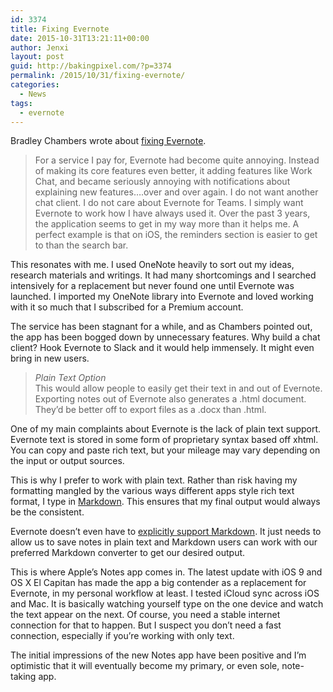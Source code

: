 ```yaml
---
id: 3374
title: Fixing Evernote
date: 2015-10-31T13:21:11+00:00
author: Jenxi
layout: post
guid: http://bakingpixel.com/?p=3374
permalink: /2015/10/31/fixing-evernote/
categories:
  - News
tags:
  - evernote
---
```

Bradley Chambers wrote about [fixing Evernote](http://chambersdaily.com/bradleychambers/2015/10/27/fixing-evernote).

> For a service I pay for, Evernote had become quite annoying. Instead of making its core features even better, it adding features like Work Chat, and became seriously annoying with notifications about explaining new features&#8230;.over and over again. I do not want another chat client. I do not care about Evernote for Teams. I simply want Evernote to work how I have always used it. Over the past 3 years, the application seems to get in my way more than it helps me. A perfect example is that on iOS, the reminders section is easier to get to than the search bar. 

This resonates with me. I used OneNote heavily to sort out my ideas, research materials and writings. It had many shortcomings and I searched intensively for a replacement but never found one until Evernote was launched. I imported my OneNote library into Evernote and loved working with it so much that I subscribed for a Premium account.

The service has been stagnant for a while, and as Chambers pointed out, the app has been bogged down by unnecessary features. Why build a chat client? Hook Evernote to Slack and it would help immensely. It might even bring in new users.

> _Plain Text Option_  
> This would allow people to easily get their text in and out of Evernote. Exporting notes out of Evernote also generates a .html document. They&#8217;d be better off to export files as a .docx than .html. 

One of my main complaints about Evernote is the lack of plain text support. Evernote text is stored in some form of proprietary syntax based off xhtml. You can copy and paste rich text, but your mileage may vary depending on the input or output sources.

This is why I prefer to work with plain text. Rather than risk having my formatting mangled by the various ways different apps style rich text format, I type in [Markdown](http://daringfireball.net/projects/markdown/basics). This ensures that my final output would always be the consistent.

Evernote doesn&#8217;t even have to [explicitly support Markdown](https://discussion.evernote.com/topic/33759-markdown-wysiwyg-support-plz/). It just needs to allow us to save notes in plain text and Markdown users can work with our preferred Markdown converter to get our desired output.

This is where Apple&#8217;s Notes app comes in. The latest update with iOS 9 and OS X El Capitan has made the app a big contender as a replacement for Evernote, in my personal workflow at least. I tested iCloud sync across iOS and Mac. It is basically watching yourself type on the one device and watch the text appear on the next. Of course, you need a stable internet connection for that to happen. But I suspect you don&#8217;t need a fast connection, especially if you&#8217;re working with only text.

The initial impressions of the new Notes app have been positive and I&#8217;m optimistic that it will eventually become my primary, or even sole, note-taking app.
